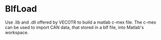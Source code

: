 # BlfLoad
Use .lib and .dll offered by VECOTR to build a matlab c-mex file.
The c-mex can be used to import CAN data, that stored in a blf file, into Matlab's workspace.

